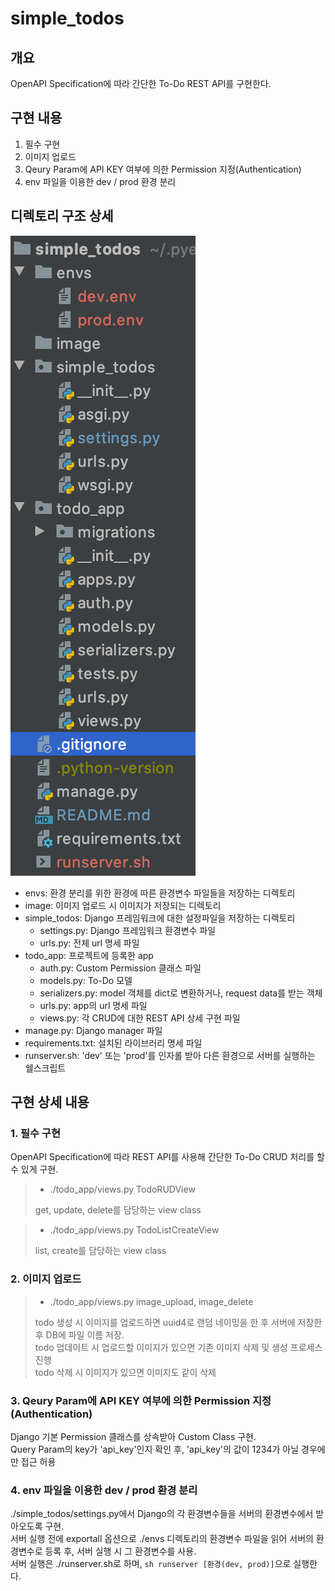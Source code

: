 # simple_todos

## 개요

OpenAPI Specification에 따라 간단한 To-Do REST API를 구현한다.

## 구현 내용

1. 필수 구현
2. 이미지 업로드
3. Qeury Param에 API KEY 여부에 의한 Permission 지정(Authentication)
4. env 파일을 이용한 dev / prod 환경 분리

## 디렉토리 구조 상세
![](./dir_structure.png)

* envs: 환경 분리를 위한 환경에 따른 환경변수 파일들을 저장하는 디렉토리
* image: 이미지 업로드 시 이미지가 저장되는 디렉토리
* simple_todos: Django 프레임워크에 대한 설정파일을 저장하는 디렉토리
    * settings.py: Django 프레임워크 환경변수 파일
    * urls.py: 전체 url 명세 파일
* todo_app: 프로젝트에 등록한 app
    * auth.py: Custom Permission 클래스 파일
    * models.py: To-Do 모델
    * serializers.py: model 객체를 dict로 변환하거나, request data를 받는 객체
    * urls.py: app의 url 명세 파일
    * views.py: 각 CRUD에 대한 REST API 상세 구현 파일
* manage.py: Django manager 파일
* requirements.txt: 설치된 라이브러리 명세 파일
* runserver.sh: 'dev' 또는 'prod'를 인자롤 받아 다른 환경으로 서버를 실행하는 쉘스크립트

## 구현 상세 내용

### 1. 필수 구현

OpenAPI Specification에 따라 REST API를 사용해 간단한 To-Do CRUD 처리를 할 수 있게 구현.

> * ./todo_app/views.py TodoRUDView
>
> get, update, delete를 담당하는 view class

> * ./todo_app/views.py TodoListCreateView
>
> list, create를 담당하는 view class

### 2. 이미지 업로드
> * ./todo_app/views.py image_upload, image_delete
>
> todo 생성 시 이미지를 업로드하면 uuid4로 랜덤 네이밍을 한 후 서버에 저장한 후 DB에 파일 이름 저장. 
> <br>todo 업데이트 시 업로드할 이미지가 있으면 기존 이미지 삭제 및 생성 프로세스 진행
> <br>todo 삭제 시 이미지가 있으면 이미지도 같이 삭제

### 3. Qeury Param에 API KEY 여부에 의한 Permission 지정(Authentication)
Django 기본 Permission 클래스를 상속받아 Custom Class 구현.
<br>Query Param의 key가 'api_key'인지 확인 후, 'api_key'의 값이 1234가 아닐 경우에만 접근 허용 

### 4. env 파일을 이용한 dev / prod 환경 분리
./simple_todos/settings.py에서 Django의 각 환경변수들을 서버의 환경변수에서 받아오도록 구현.
<br> 서버 실행 전에 exportall 옵션으로 ./envs 디렉토리의 환경변수 파일을 읽어 서버의 환경변수로 등록 후, 서버 실행 시 그 환경변수를 사용.
<br> 서버 실행은 ./runserver.sh로 하며, `sh runserver [환경(dev, prod)]`으로 실행한다.
